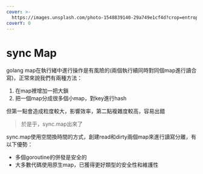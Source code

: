 ```yaml
---
cover: >-
  https://images.unsplash.com/photo-1548839140-29a749e1cf4d?crop=entropy&cs=tinysrgb&fm=jpg&ixid=MnwxOTcwMjR8MHwxfHNlYXJjaHw1fHxzeW5jfGVufDB8fHx8MTY2MTc1OTA1MA&ixlib=rb-1.2.1&q=80
coverY: 0
---
```


# sync Map

golang map在執行緒中進行操作是有風險的(兩個執行續同時對同個map進行讀合寫)，正常來說我們有兩種方法：

1. 在map裡增加一把大鎖
2. 把一個map分成很多個小map，對key進行hash

但第一點會造成粒度較大，影響效率，第二點複雜度較高，容易出錯

> 於是乎，sync.map出來了

sync.map使用空間換時間的方式，創建read和dirty兩個map來進行讀寫分離，有以下優勢：

* 多個goroutine的併發是安全的
* 大多數代碼使用原生map，已獲得更好類型的安全性和維護性
